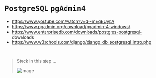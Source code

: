 # `PostgreSQL` `pgAdmin4`

- https://www.youtube.com/watch?v=d--mEqEUybA
- https://www.pgadmin.org/download/pgadmin-4-windows/
- https://www.enterprisedb.com/downloads/postgres-postgresql-downloads
- https://www.w3schools.com/django/django_db_postgresql_intro.php

<br>

> Stuck in this step ...
> 
>![image](https://github.com/user-attachments/assets/2192ec1e-d124-46b8-9c4c-8049daec047f)
